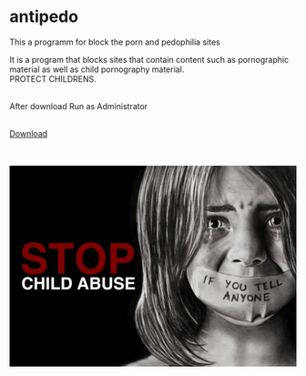 # antipedo
This a programm for block the porn and pedophilia sites

It is a program that blocks sites that contain content such as pornographic material as well as child pornography material. </br>
PROTECT CHILDRENS. <br/><br/>

After download Run as Administrator <br/> <br/>

<a href="https://raw.githubusercontent.com/makdosx/antipedo/master/antipedo.cmd" download="antipedo"> Download </a> <br/> <br/> <br/>


![stop_child_abuse](img/stop_child_abuse.jpg) 
